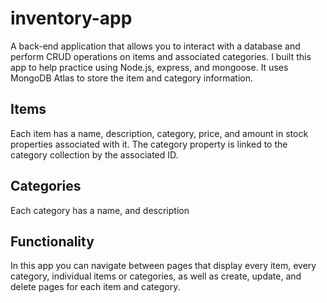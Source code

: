 # inventory-app
A back-end application that allows you to interact with a database and perform CRUD operations on items and associated categories.
I built this app to help practice using Node.js, express, and mongoose.  It uses MongoDB Atlas to store the item and category information.

## Items
Each item has a name, description, category, price, and amount in stock properties associated with it.  The category property is linked to the category collection by the associated ID.

## Categories
Each category has a name, and description

## Functionality
In this app you can navigate between pages that display every item, every category, individual items or categories, as well as create, update, and delete pages for each item and category.